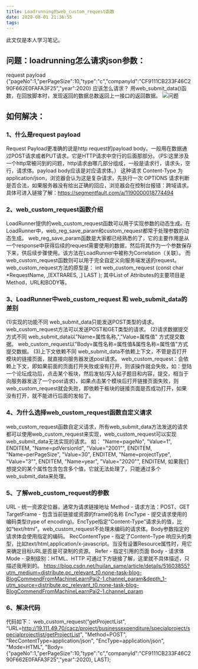 ```yaml
---
title: Loadrunning的web_custom_request函数
date: 2020-08-01 21:36:55
tags:
---
```

此文仅是本人学习笔记。

## 问题：loadrunning怎么请求json参数：
request payload
{"pageNo":1,"perPageSize":10,"type":"c","companyId":"CF9111CB233F46C290F662E0FAFA3F25","year":2020}
应该怎么请求？
用web_submit_data()函数，在回放脚本时，发现返回的数据总数返回上一接口的返回数据。
![问题](/images/LoadrunningJson1.png)

## 如何解决：
### 1、什么是request payload
Request Payload更准确的说是http request的payload body。一般用在数据通过POST请求或者PUT请求。它是HTTP请求中空行的后面那部分。（PS:这里涉及一个http常被问到的问题，http请求由哪几部分组成，一般是请求行，请求头，空行，请求体。payload body应该是对应请求体。）
这种请求 Content-Type 为 application/json，浏览器会认为这是复杂请求，先执行一次 OPTIONS 请求判断是否合法，如果服务器没有给出正确的回应，浏览器会在控制台报错：跨域请求。
具体可进入链接了解：https://segmentfault.com/a/1190000018774494
### 2、web_custom_request函数介绍
LoadRunner提供的web_custom_request函数可以用于实现参数的动态生成。在LoadRunner中，web_reg_save_param和custom_request都常于处理参数的动态生成。
web_reg_save_param函数是大家都已经熟悉的了，它的主要作用是从一个response中获得后续的request需要使用的数据，然后将其作为一个参数保存下来，供后续步骤使用。该方法在LoadRunner中被称为Correlation（关联）。
而web_custom_request函数则可以用于完全自定义向服务端发送的request。
web_custom_request方法的原型是：
int web_custom_request (const char *RequestName, <List of Attributes>,[EXTRARES, <List of Resource Attributes>,] LAST );
其中List of Attributes的主要项目是Method，URL和BODY等。
### 3、LoadRunner中web_custom_request 和 web_submit_data的差别
(1)实现的功能不同
web_submit_data只能发送POST类型的请求。
web_custom_request方法可以发送POST和GET类型的请求。
(2)请求数据提交方式不同
web_submit_data以"Name=属性名称,","Value=属性值" 方式提交数据。
web_custom_request以"Body=属性名称=属性值&属性名称=属性值"方式提交数据。
(3)上下文依赖不同
web_submit_data不依赖上下文，不管是否打开模块的链接页面，就直接向服务器发送post请求。
web_custom_request：会依赖上下文，即如果前面的页面打开失败或没有打开，则该操作就会失败，如：登陆一个论坛成功后，点击某个板块，然后发帖(写入帖子题目和内容，提交，相当于向服务器发送了一个post请求)，如果点击某个模块后打开链接页面失败，则web_custom_request就会失败，即依赖于板块的链接页面是否成功打开，如果没有打开，就不能进行后面的发帖了。
### 4、为什么选择web_custom_request函数自定义请求
web_custom_request函数自定义请求，所有web_submit_data方法发送的请求都可以使用web_custom_request来实现，web_custom_request可以实现web_submit_data无法实现的请求。
如：
"Name=pageNo", "Value=1", ENDITEM,
"Name=pdVersionId", "Value=\"2001\"", ENDITEM,
"Name=perPageSize", "Value=30", ENDITEM,
"Name=projectType", "Value=\"3\"", ENDITEM,
"Name=year", "Value=\"2020\"", ENDITEM,
如果我们想提交的某个属性包含包含多个值，它就无法处理了，只能通过多个web_submit_data来处理。
### 5、了解web_custom_request的参数
URL -  统一资源定位器，通常为请求链接地址
Method -  请求方法：POST、GET
TargetFrame -  包含当前链接或资源的frame的名称
EncType -  提交请求使用的编码类型(type of encoding)。EncType指定“Content-Type”请求头的值，比如“text/html”。web_custom_request不处理未编码的请求体。Body参数指定的请求体会使用指定的编码。
RecContentType -  指定了Content–Type  响应头的类型，比如text/html,application/x-javascript。当没有设置Resource属性时，用它来确定目标URL是否是可录制的资源。
Refer -  指定引用的页面
Body -  请求体
Mode - 录制级别：HTML、HTTP
可通过下方链接了解，这里就不具体描述，只描述我用到的。
https://blog.csdn.net/huilan_same/article/details/51603855?utm_medium=distribute.pc_relevant_t0.none-task-blog-BlogCommendFromMachineLearnPai2-1.channel_param&depth_1-utm_source=distribute.pc_relevant_t0.none-task-blog-BlogCommendFromMachineLearnPai2-1.channel_param
### 6、解决代码
代码如下：
web_custom_request(“getProjectList",
“URL=http://19.111.49.70/cacz/project/businessexpenditure/specialproject/specialprojectlist/getProjectList",
"Method=POST",
"RecContentType=application/json",
"EncType=application/json",
"Mode=HTML",
"Body={\"pageNo\":1,\"perPageSize\":10,\"type\":\"c\",\"companyId\":\"CF9111CB233F46C290F662E0FAFA3F25\",\"year\":2020},
LAST);